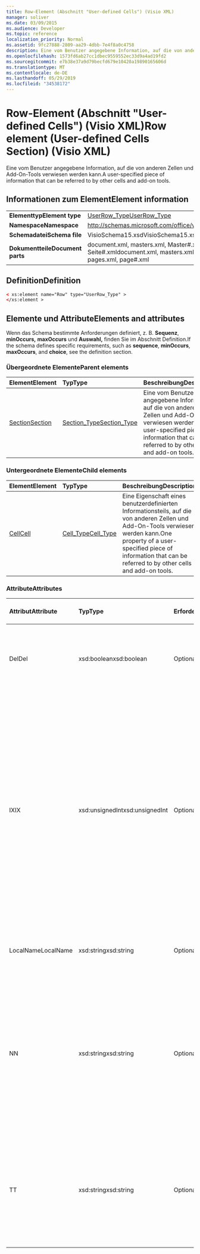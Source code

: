```yaml
---
title: Row-Element (Abschnitt "User-defined Cells") (Visio XML)
manager: soliver
ms.date: 03/09/2015
ms.audience: Developer
ms.topic: reference
localization_priority: Normal
ms.assetid: 9fc27888-2809-aa29-4dbb-7e4f8a0c4758
description: Eine vom Benutzer angegebene Information, auf die von anderen Zellen und Add-On-Tools verwiesen werden kann.
ms.openlocfilehash: 1573fd6ab27cc1dbec9559552ec33d9a4ad19fd2
ms.sourcegitcommit: e7b38e37a9d79becfd679e10420a19890165606d
ms.translationtype: MT
ms.contentlocale: de-DE
ms.lasthandoff: 05/29/2019
ms.locfileid: "34538172"
---
```

# <a name="row-element-user-defined-cells-section-visio-xml"></a><span data-ttu-id="1e419-103">Row-Element (Abschnitt "User-defined Cells") (Visio XML)</span><span class="sxs-lookup"><span data-stu-id="1e419-103">Row element (User-defined Cells Section) (Visio XML)</span></span>

<span data-ttu-id="1e419-104">Eine vom Benutzer angegebene Information, auf die von anderen Zellen und Add-On-Tools verwiesen werden kann.</span><span class="sxs-lookup"><span data-stu-id="1e419-104">A user-specified piece of information that can be referred to by other cells and add-on tools.</span></span>
  
## <a name="element-information"></a><span data-ttu-id="1e419-105">Informationen zum Element</span><span class="sxs-lookup"><span data-stu-id="1e419-105">Element information</span></span>

|||
|:-----|:-----|
|<span data-ttu-id="1e419-106">**Elementtyp**</span><span class="sxs-lookup"><span data-stu-id="1e419-106">**Element type**</span></span> <br/> |[<span data-ttu-id="1e419-107">UserRow_Type</span><span class="sxs-lookup"><span data-stu-id="1e419-107">UserRow_Type</span></span>](userrow_type-complextypevisio-xml.md) <br/> |
|<span data-ttu-id="1e419-108">**Namespace**</span><span class="sxs-lookup"><span data-stu-id="1e419-108">**Namespace**</span></span> <br/> |http://schemas.microsoft.com/office/visio/2012/main  <br/> |
|<span data-ttu-id="1e419-109">**Schemadatei**</span><span class="sxs-lookup"><span data-stu-id="1e419-109">**Schema file**</span></span> <br/> |<span data-ttu-id="1e419-110">VisioSchema15.xsd</span><span class="sxs-lookup"><span data-stu-id="1e419-110">VisioSchema15.xsd</span></span>  <br/> |
|<span data-ttu-id="1e419-111">**Dokumentteile**</span><span class="sxs-lookup"><span data-stu-id="1e419-111">**Document parts**</span></span> <br/> |<span data-ttu-id="1e419-112">document.xml, masters.xml, Master#.xml, pages.xml, Seite#.xml</span><span class="sxs-lookup"><span data-stu-id="1e419-112">document.xml, masters.xml, master#.xml, pages.xml, page#.xml</span></span>  <br/> |
   
## <a name="definition"></a><span data-ttu-id="1e419-113">Definition</span><span class="sxs-lookup"><span data-stu-id="1e419-113">Definition</span></span>

```XML
< xs:element name="Row" type="UserRow_Type" >
</xs:element >
```

## <a name="elements-and-attributes"></a><span data-ttu-id="1e419-114">Elemente und Attribute</span><span class="sxs-lookup"><span data-stu-id="1e419-114">Elements and attributes</span></span>

<span data-ttu-id="1e419-115">Wenn das Schema bestimmte Anforderungen definiert, z. B. **Sequenz**, **minOccurs,** **maxOccurs** und **Auswahl,** finden Sie im Abschnitt Definition.</span><span class="sxs-lookup"><span data-stu-id="1e419-115">If the schema defines specific requirements, such as **sequence**, **minOccurs**, **maxOccurs**, and **choice**, see the definition section.</span></span> 
  
### <a name="parent-elements"></a><span data-ttu-id="1e419-116">Übergeordnete Elemente</span><span class="sxs-lookup"><span data-stu-id="1e419-116">Parent elements</span></span>

|<span data-ttu-id="1e419-117">**Element**</span><span class="sxs-lookup"><span data-stu-id="1e419-117">**Element**</span></span>|<span data-ttu-id="1e419-118">**Typ**</span><span class="sxs-lookup"><span data-stu-id="1e419-118">**Type**</span></span>|<span data-ttu-id="1e419-119">**Beschreibung**</span><span class="sxs-lookup"><span data-stu-id="1e419-119">**Description**</span></span>|
|:-----|:-----|:-----|
|[<span data-ttu-id="1e419-120">Section</span><span class="sxs-lookup"><span data-stu-id="1e419-120">Section</span></span>](section-element-sheet_type-complextypevisio-xml.md) <br/> |[<span data-ttu-id="1e419-121">Section_Type</span><span class="sxs-lookup"><span data-stu-id="1e419-121">Section_Type</span></span>](section_type-complextypevisio-xml.md) <br/> |<span data-ttu-id="1e419-122">Eine vom Benutzer angegebene Information, auf die von anderen Zellen und Add-On-Tools verwiesen werden kann.</span><span class="sxs-lookup"><span data-stu-id="1e419-122">A user-specified piece of information that can be referred to by other cells and add-on tools.</span></span>  <br/> |
   
### <a name="child-elements"></a><span data-ttu-id="1e419-123">Untergeordnete Elemente</span><span class="sxs-lookup"><span data-stu-id="1e419-123">Child elements</span></span>

|<span data-ttu-id="1e419-124">**Element**</span><span class="sxs-lookup"><span data-stu-id="1e419-124">**Element**</span></span>|<span data-ttu-id="1e419-125">**Typ**</span><span class="sxs-lookup"><span data-stu-id="1e419-125">**Type**</span></span>|<span data-ttu-id="1e419-126">**Beschreibung**</span><span class="sxs-lookup"><span data-stu-id="1e419-126">**Description**</span></span>|
|:-----|:-----|:-----|
|[<span data-ttu-id="1e419-127">Cell</span><span class="sxs-lookup"><span data-stu-id="1e419-127">Cell</span></span>](cell-element-user-defined-cells-sectionvisio-xml.md) <br/> |[<span data-ttu-id="1e419-128">Cell_Type</span><span class="sxs-lookup"><span data-stu-id="1e419-128">Cell_Type</span></span>](cell_type-complextypevisio-xml.md) <br/> |<span data-ttu-id="1e419-129">Eine Eigenschaft eines benutzerdefinierten Informationsteils, auf die von anderen Zellen und Add-On-Tools verwiesen werden kann.</span><span class="sxs-lookup"><span data-stu-id="1e419-129">One property of a user-specified piece of information that can be referred to by other cells and add-on tools.</span></span>  <br/> |
   
### <a name="attributes"></a><span data-ttu-id="1e419-130">Attribute</span><span class="sxs-lookup"><span data-stu-id="1e419-130">Attributes</span></span>

|<span data-ttu-id="1e419-131">**Attribut**</span><span class="sxs-lookup"><span data-stu-id="1e419-131">**Attribute**</span></span>|<span data-ttu-id="1e419-132">**Typ**</span><span class="sxs-lookup"><span data-stu-id="1e419-132">**Type**</span></span>|<span data-ttu-id="1e419-133">**Erforderlich**</span><span class="sxs-lookup"><span data-stu-id="1e419-133">**Required**</span></span>|<span data-ttu-id="1e419-134">**Beschreibung**</span><span class="sxs-lookup"><span data-stu-id="1e419-134">**Description**</span></span>|<span data-ttu-id="1e419-135">**Mögliche Werte**</span><span class="sxs-lookup"><span data-stu-id="1e419-135">**Possible values**</span></span>|
|:-----|:-----|:-----|:-----|:-----|
|<span data-ttu-id="1e419-136">Del</span><span class="sxs-lookup"><span data-stu-id="1e419-136">Del</span></span>  <br/> |<span data-ttu-id="1e419-137">xsd:boolean</span><span class="sxs-lookup"><span data-stu-id="1e419-137">xsd:boolean</span></span>  <br/> |<span data-ttu-id="1e419-138">Optional</span><span class="sxs-lookup"><span data-stu-id="1e419-138">optional</span></span>  <br/> |<span data-ttu-id="1e419-139">Gibt an, ob eine Zeile, die andernfalls von einem Master-Shape geerbt würde, gelöscht wurde.</span><span class="sxs-lookup"><span data-stu-id="1e419-139">Specifies whether a row that would otherwise be inherited from a master shape has been deleted.</span></span>  <br/> |<span data-ttu-id="1e419-140">Werte des typs xsd:boolean.</span><span class="sxs-lookup"><span data-stu-id="1e419-140">Values of the xsd:boolean type.</span></span>  <br/> |
|<span data-ttu-id="1e419-141">IX</span><span class="sxs-lookup"><span data-stu-id="1e419-141">IX</span></span>  <br/> |<span data-ttu-id="1e419-142">xsd:unsignedInt</span><span class="sxs-lookup"><span data-stu-id="1e419-142">xsd:unsignedInt</span></span>  <br/> |<span data-ttu-id="1e419-143">Optional</span><span class="sxs-lookup"><span data-stu-id="1e419-143">optional</span></span>  <br/> |<span data-ttu-id="1e419-144">Gibt den 1-basierten Bezeichner für die Zeile an.</span><span class="sxs-lookup"><span data-stu-id="1e419-144">Specifies the one-based identifier for the row.</span></span> <span data-ttu-id="1e419-145">Er sollte unqiue und größer als andere Bezeichner im gleichen Abschnitt sein. Das IX-Attribut wird nur für die Abschnitte Character, Connection, Field, FillGradient, Geometry, Layer, LineGradient, Paragraph, Reviewer, Scratch und Tabs verwendet.</span><span class="sxs-lookup"><span data-stu-id="1e419-145">It should be unqiue and greater than other identifiers in the same section.The IX attribute is only used for the Character, Connection, Field, FillGradient, Geometry, Layer, LineGradient, Paragraph, Reviewer, Scratch, and Tabs sections.</span></span> <span data-ttu-id="1e419-146">Eine Zeile kann nur eines der IX- oder N-Attribute aufweisen.</span><span class="sxs-lookup"><span data-stu-id="1e419-146">A row can only have one of the IX or N attributes.</span></span>  <br/> |<span data-ttu-id="1e419-147">Werte des xsd:unsignedInt-Typs.</span><span class="sxs-lookup"><span data-stu-id="1e419-147">Values of the xsd:unsignedInt type.</span></span>  <br/> |
|<span data-ttu-id="1e419-148">LocalName</span><span class="sxs-lookup"><span data-stu-id="1e419-148">LocalName</span></span>  <br/> |<span data-ttu-id="1e419-149">xsd:string</span><span class="sxs-lookup"><span data-stu-id="1e419-149">xsd:string</span></span>  <br/> |<span data-ttu-id="1e419-150">Optional</span><span class="sxs-lookup"><span data-stu-id="1e419-150">optional</span></span>  <br/> |<span data-ttu-id="1e419-151">Gibt den eindeutigen sprachabhängigen Namen der Zeile an.</span><span class="sxs-lookup"><span data-stu-id="1e419-151">Specifies the unique language-dependent name of the row.</span></span>  <br/> |<span data-ttu-id="1e419-152">Werte des xsd:string-Typs.</span><span class="sxs-lookup"><span data-stu-id="1e419-152">Values of the xsd:string type.</span></span>  <br/> |
|<span data-ttu-id="1e419-153">N</span><span class="sxs-lookup"><span data-stu-id="1e419-153">N</span></span>  <br/> |<span data-ttu-id="1e419-154">xsd:string</span><span class="sxs-lookup"><span data-stu-id="1e419-154">xsd:string</span></span>  <br/> |<span data-ttu-id="1e419-155">Optional</span><span class="sxs-lookup"><span data-stu-id="1e419-155">optional</span></span>  <br/> |<span data-ttu-id="1e419-156">Gibt den eindeutigen sprachunabhängigen Namen der Zeile an. Das N-Attribut wird nur für die Abschnitte User, Property, Actions, Control, Connection, Hyperlink und ActionTag verwendet.</span><span class="sxs-lookup"><span data-stu-id="1e419-156">Specifies the unique language-independent name of the row.The N attribute is only used for the User, Property, Actions, Control, Connection, Hyperlink, and ActionTag sections.</span></span> <span data-ttu-id="1e419-157">Eine Zeile kann nur eines der IX- oder N-Attribute aufweisen.</span><span class="sxs-lookup"><span data-stu-id="1e419-157">A row can only have one of the IX or N attributes.</span></span>  <br/> |<span data-ttu-id="1e419-158">Werte des xsd:string-Typs.</span><span class="sxs-lookup"><span data-stu-id="1e419-158">Values of the xsd:string type.</span></span>  <br/> |
|<span data-ttu-id="1e419-159">T</span><span class="sxs-lookup"><span data-stu-id="1e419-159">T</span></span>  <br/> |<span data-ttu-id="1e419-160">xsd:string</span><span class="sxs-lookup"><span data-stu-id="1e419-160">xsd:string</span></span>  <br/> |<span data-ttu-id="1e419-161">Optional</span><span class="sxs-lookup"><span data-stu-id="1e419-161">optional</span></span>  <br/> |<span data-ttu-id="1e419-162">Gibt den Typ des geometrischen Pfads an, der durch die Zeile dargestellt und in der Geometrievisualisierung verwendet wird.</span><span class="sxs-lookup"><span data-stu-id="1e419-162">Specifies the type of the geometric path represented by the row and used in geometry visualization.</span></span> <span data-ttu-id="1e419-163">Das T-Attribut wird nur für den Abschnitt Geometry verwendet.</span><span class="sxs-lookup"><span data-stu-id="1e419-163">The T attribute is only used for the Geometry section.</span></span>  <br/> |<span data-ttu-id="1e419-164">Werte des xsd:string-Typs.</span><span class="sxs-lookup"><span data-stu-id="1e419-164">Values of the xsd:string type.</span></span>  <br/> |
   

